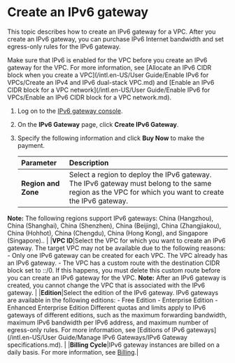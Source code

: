 # Create an IPv6 gateway

This topic describes how to create an IPv6 gateway for a VPC. After you create an IPv6 gateway, you can purchase IPv6 Internet bandwidth and set egress-only rules for the IPv6 gateway.

Make sure that IPv6 is enabled for the VPC before you create an IPv6 gateway for the VPC. For more information, see [Allocate an IPv6 CIDR block when you create a VPC](/intl.en-US/User Guide/Enable IPv6 for VPCs/Create an IPv4 and IPv6 dual-stack VPC.md) and [Enable an IPv6 CIDR block for a VPC network](/intl.en-US/User Guide/Enable IPv6 for VPCs/Enable an IPv6 CIDR block for a VPC network.md).

1.  Log on to the [IPv6 gateway console](https://vpc.console.aliyun.com/ipv6).

2.  On the **IPv6 Gateway** page, click **Create IPv6 Gateway**.

3.  Specify the following information and click **Buy Now** to make the payment.

    |Parameter|Description|
    |:--------|:----------|
    |**Region and Zone**|Select a region to deploy the IPv6 gateway. The IPv6 gateway must belong to the same region as the VPC for which you want to create the IPv6 gateway.

**Note:** The following regions support IPv6 gateways: China \(Hangzhou\), China \(Shanghai\), China \(Shenzhen\), China \(Beijing\), China \(Zhangjiakou\), China \(Hohhot\), China \(Chengdu\), China \(Hong Kong\), and Singapore \(Singapore\).. |
    |**VPC ID**|Select the VPC for which you want to create an IPv6 gateway. The target VPC may not be available due to the following reasons:     -   Only one IPv6 gateway can be created for each VPC. The VPC already has an IPv6 gateway.
    -   The VPC has a custom route with the destination CIDR block set to ::/0. If this happens, you must delete this custom route before you can create an IPv6 gateway for the VPC.
 **Note:** After an IPv6 gateway is created, you cannot change the VPC that is associated with the IPv6 gateway. |
    |**Edition**|Select the edition of the IPv6 gateway. IPv6 gateways are available in the following editions:     -   Free Edition
    -   Enterprise Edition
    -   Enhanced Enterprise Edition
 Different quotas and limits apply to IPv6 gateways of different editions, such as the maximum forwarding bandwidth, maximum IPv6 bandwidth per IPv6 address, and maximum number of egress-only rules. For more information, see [Editions of IPv6 gateways](/intl.en-US/User Guide/Manage IPv6 Gateways/IPv6 Gateway specifications.md). |
    |**Billing Cycle**|IPv6 gateway instances are billed on a daily basis. For more information, see [Billing](/intl.en-US/Pricing/Pricing.md).|


